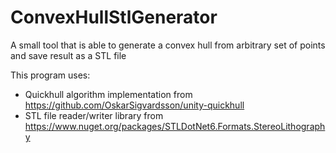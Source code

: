 # ConvexHullStlGenerator
A small tool that is able to generate a convex hull from arbitrary set of points and save result as a STL file

This program uses:
* Quickhull algorithm implementation from https://github.com/OskarSigvardsson/unity-quickhull
* STL file reader/writer library from https://www.nuget.org/packages/STLDotNet6.Formats.StereoLithography